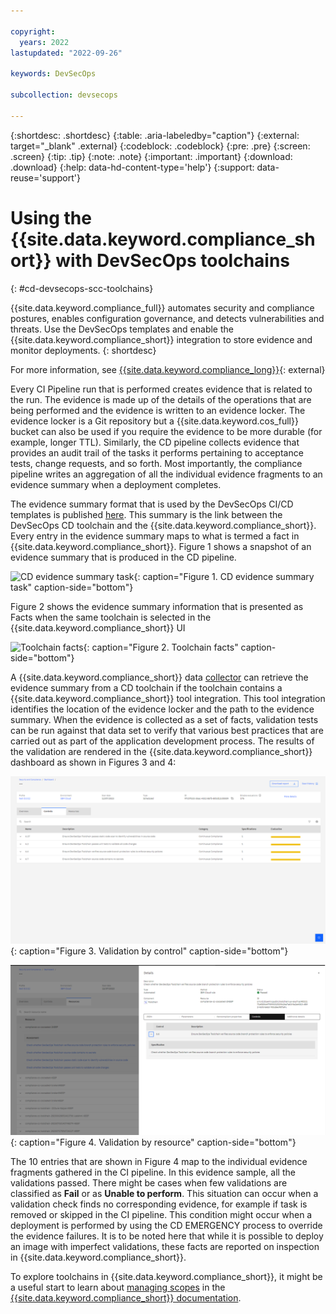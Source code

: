 ```yaml
---

copyright:
  years: 2022
lastupdated: "2022-09-26"

keywords: DevSecOps

subcollection: devsecops

---
```


{:shortdesc: .shortdesc}
{:table: .aria-labeledby="caption"}
{:external: target="_blank" .external}
{:codeblock: .codeblock}
{:pre: .pre}
{:screen: .screen}
{:tip: .tip}
{:note: .note}
{:important: .important}
{:download: .download}
{:help: data-hd-content-type='help'}
{:support: data-reuse='support'}

# Using the {{site.data.keyword.compliance_short}} with DevSecOps toolchains
{: #cd-devsecops-scc-toolchains}

{{site.data.keyword.compliance_full}} automates security and compliance postures, enables configuration governance, and detects vulnerabilities and threats. Use the DevSecOps templates and enable the {{site.data.keyword.compliance_short}} integration to store evidence and monitor deployments.
{: shortdesc}

For more information, see [{{site.data.keyword.compliance_long}}](https://www.ibm.com/cloud/security-and-compliance-center){: external}

Every CI Pipeline run that is performed creates evidence that is related to the run. The evidence is made up of the details of the operations that are being performed and the evidence is written to an evidence locker. The evidence locker is a Git repository but a {{site.data.keyword.cos_full}} bucket can also be used if you require the evidence to be more durable (for example, longer TTL). Similarly, the CD pipeline collects evidence that provides an audit trail of the tasks it performs pertaining to acceptance tests, change requests, and so forth. Most importantly, the compliance pipeline writes an aggregation of all the individual evidence fragments to an evidence summary when a deployment completes. 

The evidence summary format that is used by the DevSecOps CI/CD templates is published [here](/docs/devsecops?topic=devsecops-devsecops-evidence#cd-devsecops-evidence-summary). This summary is the link between the DevSecOps CD toolchain and the {{site.data.keyword.compliance_short}}. Every entry in the evidence summary maps to what is termed a fact in {{site.data.keyword.compliance_short}}. Figure 1 shows a snapshot of an evidence summary that is produced in the CD pipeline. 

![CD evidence summary task](images/cd-devsecops-evidence-summary.png "CD evidence summary task"){: caption="Figure 1. CD evidence summary task" caption-side="bottom"}


Figure 2 shows the evidence summary information that is presented as Facts when the same toolchain is selected in the {{site.data.keyword.compliance_short}} UI

![Toolchain facts](images/cd-devsecops-toolchain-facts.png "Toolchain facts"){: caption="Figure 2. Toolchain facts" caption-side="bottom"}

A {{site.data.keyword.compliance_short}} data [collector](/docs/security-compliance?topic=security-compliance-collector) can retrieve the evidence summary from a CD toolchain if the toolchain contains a {{site.data.keyword.compliance_short}} tool integration. This tool integration identifies the location of the evidence locker and the path to the evidence summary. When the evidence is collected as a set of facts, validation tests can be run against that data set to verify that various best practices that are carried out as part of the application development process. The results of the validation are rendered in the {{site.data.keyword.compliance_short}} dashboard as shown in Figures 3 and 4:

![Validation by control](images/cd-devsecops-validation-by-control.png "Validation by control"){: caption="Figure 3. Validation by control" caption-side="bottom"}

![Validation by resource](images/cd-devsecops-validation-by-resource.png "Validation by resource"){: caption="Figure 4. Validation by resource" caption-side="bottom"}

The 10 entries that are shown in Figure 4 map to the individual evidence fragments gathered in the CI pipeline. In this evidence sample, all the validations passed. There might be cases when few validations are classified as **Fail** or as **Unable to perform**. This situation can occur when a validation check finds no corresponding evidence, for example if task is removed or skipped in the CI pipeline. This condition might occur when a deployment is performed by using the CD EMERGENCY process to override the evidence failures. It is to be noted here that while it is possible to deploy an image with imperfect validations, these facts are reported on inspection in {{site.data.keyword.compliance_short}}.

To explore toolchains in {{site.data.keyword.compliance_short}}, it might be a useful start to learn about [managing scopes](/docs/security-compliance?topic=security-compliance-scopes) in the [{{site.data.keyword.compliance_short}} documentation](/docs/security-compliance?topic=security-compliance-getting-started).
